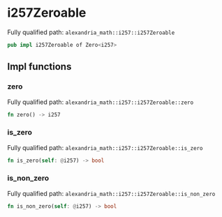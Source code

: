 # i257Zeroable

Fully qualified path: `alexandria_math::i257::i257Zeroable`

```rust
pub impl i257Zeroable of Zero<i257>
```

## Impl functions

### zero

Fully qualified path: `alexandria_math::i257::i257Zeroable::zero`

```rust
fn zero() -> i257
```

### is_zero

Fully qualified path: `alexandria_math::i257::i257Zeroable::is_zero`

```rust
fn is_zero(self: @i257) -> bool
```

### is_non_zero

Fully qualified path: `alexandria_math::i257::i257Zeroable::is_non_zero`

```rust
fn is_non_zero(self: @i257) -> bool
```

